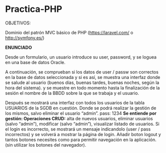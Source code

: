 # Practica-PHP

OBJETIVOS:

Dominio del patrón MVC básico de PHP (https://laravel.com/ o http://symfony.es/)

**ENUNCIADO**

Desde un formulario, un usuario introduce su user, password, y se loguea en una base de datos Oracle. 

A continuación, se comprueban si los datos de user / passw son correctos en la base de datos seleccionada y si es así, se muestra una interfaz donde se salude al usuario (buenos días, buenas tardes, buenas noches, según la hora del sistema). y se muestre en todo momento hasta la finalización de la sesión el nombre de la BBDD sobre la que se trabaja y el usuario.

Después se mostrará una interfaz con todos los usuarios de la tabla USUARIOS de la SGDB en cuestión. Donde se podrá realizar la gestión de los mismos, salvo eliminar el usuario “admin”. pass: 1234
**Se entiende por gestión: Operaciones CRUD:**
alta de nuevos usuarios,
eliminar usuarios (salvo “admin”),
modificar (salvo “admin”),
visualizar listado de usuarios.
Si el login es incorrecto, se mostrará un mensaje indicandolo (user / pass incorrectos) y se volverá a mostrar la página de login.
Añadir boton logout y tantos botones necesites como para permitir navegación en la aplicación. (sin utilizar los botones del navegador).
